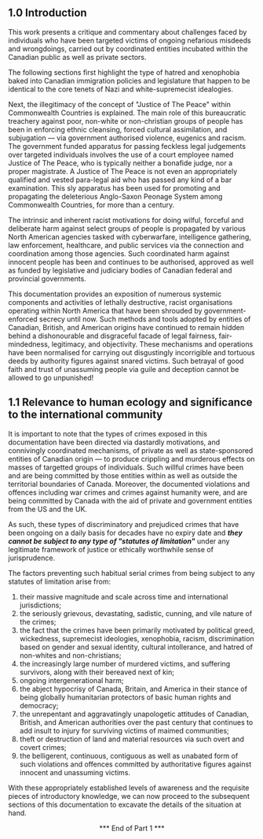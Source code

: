## 1.0 Introduction

This work presents a critique and commentary about challenges faced by individuals who have been targeted victims of ongoing nefarious misdeeds and wrongdoings, carried out by coordinated entities incubated within the Canadian public as well as private sectors.

The following sections first highlight the type of hatred and xenophobia baked into Canadian immigration policies and legislature that happen to be identical to the core tenets of Nazi and white-supremecist idealogies. 

Next, the illegitimacy of the concept of "Justice of The Peace" within Commonwealth Countries is explained. The main role of this bureaucratic treachery against poor, non-white or non-christian groups of people has been in enforcing ethnic cleansing, forced cultural assimilation, and subjugation — via government authorised violence, eugenics and racism. The government funded apparatus for passing feckless legal judgements over targeted individuals involves the use of a court employee named Justice of The Peace, who is typically neither a bonafide judge, nor a proper magistrate. A Justice of The Peace is not even an appropriately qualified and vested para-legal aid who has passed any kind of a bar examination. This sly apparatus has been used for promoting and propagating the deleterious Anglo-Saxon Peonage System among Commonwealth Countries, for more than a century. 

The intrinsic and inherent racist motivations for doing wilful, forceful and deliberate harm against select groups of people is propagated by various North American agencies tasked with cyberwarfare, intelligence gathering, law enforcement, healthcare, and public services via the connection and coordination among those agencies. Such coordinated harm against innocent people has been and continues to be authorised, approved as well as funded by legislative and judiciary bodies of Canadian federal and provincial governments.

This documentation provides an exposition of numerous systemic components and activities of lethally destructive, racist organisations operating within North America that have been shrouded by government-enforced secrecy until now. Such methods and tools adopted by entities of Canadian, British, and American origins have continued to remain hidden behind a dishonourable and disgraceful facade of legal fairness, fair-mindedness, legitimacy, and objectivity. These mechanisms and operations have been normalised for carrying out disgustingly incorrigible and tortuous deeds by authority figures against snared victims. Such betrayal of good faith and trust of unassuming people via guile and deception cannot be allowed to go unpunished!


## 1.1 Relevance to human ecology and significance to the international community  

It is important to note that the types of crimes exposed in this documentation have been directed via dastardly motivations, and connivingly coordinated mechanisms, of private as well as state-sponsored entities of Canadian origin — to produce crippling and murderous effects on masses of targetted groups of individuals. Such willful crimes have been and are being committed by those entities within as well as outside the territorial boundaries of Canada. Moreover, the documented violations and offences including war crimes and crimes against humanity were, and are being committed by Canada with the aid of private and government entities from the US and the UK. 

As such, these types of discriminatory and prejudiced crimes that have been ongoing on a daily basis for decades have no expiry date and **_they cannot be subject to any type of "statutes of limitation"_** under any legitimate framework of justice or ethically worthwhile sense of jurisprudence.

The factors preventing such habitual serial crimes from being subject to any statutes of limitation arise from:
1. their massive magnitude and scale across time and international jurisdictions; 
1. the seriously grievous, devastating, sadistic, cunning, and vile nature of the crimes; 
1. the fact that the crimes have been primarily motivated by political greed, wickedness, supremecist ideologies, xenophobia, racism, discrimination based on gender and sexual identity, cultural intollerance, and hatred of non-whites and non-christians; 
1. the increasingly large number of murdered victims, and suffering survivors, along with their bereaved next of kin;
1. ongoing intergenerational harm;
1. the abject hypocrisy of Canada, Britain, and America in their stance of being globally humanitarian protectors of basic human rights and democracy;
1. the unrepentant and aggravatingly unapologetic attitudes of Canadian, British, and American authorities over the past century that continues to add insult to injury for surviving victims of maimed communities; 
1. theft or destruction of land and material resources via such overt and covert crimes;
1. the belligerent, continuous, contiguous as well as unabated form of such violations and offences committed by authoritative figures against innocent and unassuming victims.  

With these appropriately established levels of awareness and the requisite pieces of introductory knowledge, we can now proceed to the subsequent sections of this documentation to excavate the details of the situation at hand.


<p align="center"> *** End of Part 1 *** </p>
